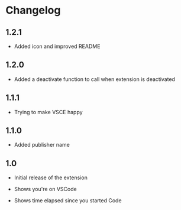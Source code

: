 # Changelog

## 1.2.1

-   Added icon and improved README

## 1.2.0

-   Added a deactivate function to call when extension is deactivated

## 1.1.1

-   Trying to make VSCE happy

## 1.1.0

-   Added publisher name

## 1.0

-   Initial release of the extension

-   Shows you're on VSCode

-   Shows time elapsed since you started Code
